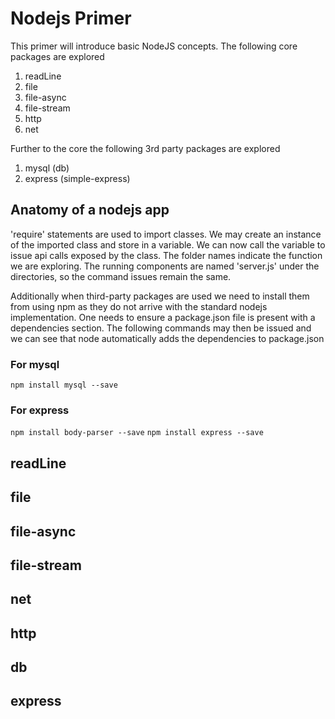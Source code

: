 # Nodejs Primer
This primer will introduce basic NodeJS concepts. The following core packages are explored

1. readLine
2. file
3. file-async
4. file-stream
5. http
6. net

Further to the core the following 3rd party packages are explored 

1. mysql (db)
2. express (simple-express)


## Anatomy of a nodejs app

'require' statements are used to import classes. We may create an instance of the imported class and store in a variable. We can now call the variable to issue api calls exposed by the class. The folder names indicate the function we are exploring. The running components are named 'server.js' under the directories, so the command issues remain the same.

Additionally when third-party packages are used we need to install them from using npm as they do not arrive with the standard nodejs implementation. One needs to ensure a package.json file is present with a dependencies section. The following commands may then be issued and we can see that node automatically adds the dependencies to package.json


### For mysql
`npm install mysql --save`

### For express
`npm install body-parser --save`
`npm install express --save`



## readLine

## file

## file-async

## file-stream

## net

## http

## db

## express



